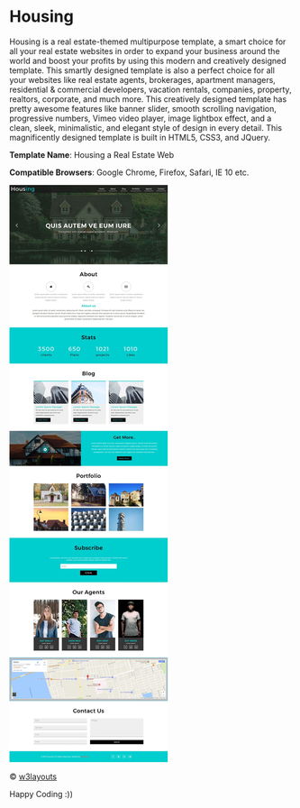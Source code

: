 # Housing

Housing is a real estate-themed multipurpose template, a smart choice for all your real estate websites in order to expand your business around the world and boost your profits by using this modern and creatively designed template. This smartly designed template is also a perfect choice for all your websites like real estate agents, brokerages, apartment managers, residential & commercial developers, vacation rentals, companies, property, realtors, corporate, and much more. This creatively designed template has pretty awesome features like banner slider, smooth scrolling navigation, progressive numbers, Vimeo video player, image lightbox effect, and a clean, sleek, minimalistic, and elegant style of design in every detail. This magnificently designed template is built in HTML5, CSS3, and JQuery.

**Template Name**: Housing a Real Estate Web

**Compatible Browsers**: Google Chrome, Firefox, Safari, IE 10 etc.

![](img/Description.jpg)

&copy; [w3layouts](https://w3layouts.com/template/housing-a-real-estate-category-bootstrap-responsive-web-template/)

Happy Coding :))
